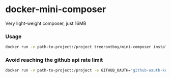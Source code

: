 # docker-mini-composer

Very light-weight composer, just 16MB

### Usage
```bash
docker run -v path-to-project:/project treerootboy/mini-composer install
```
### Avoid reaching the github api rate limit
```bash
docker run -v path-to-project:/project -e GITHUB_OAUTH="github-oauth-key" treerootboy/mini-composer install
```

